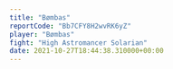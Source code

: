 ```yaml
---
title: "Bømbas"
reportCode: "Bb7CFY8H2wvRK6yZ"
player: "Bømbas"
fight: "High Astromancer Solarian"
date: 2021-10-27T18:44:38.310000+00:00
---
```

